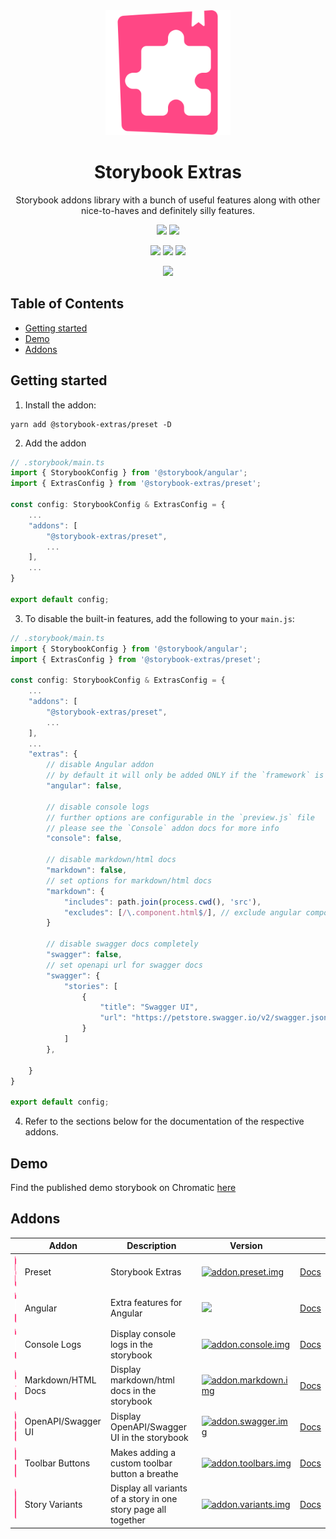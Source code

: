 <div align="center" style="align:center;">
    <img src="https://github.com/sheriffMoose/storybook-extras/blob/master/logos/extras.svg?raw=true" alt="logo" width="200" />
    <h1>Storybook Extras</h1>
    <p>Storybook addons library with a bunch of useful features along with other nice-to-haves and definitely silly features.</p>

[![][badge.release]][link.release]
[![][badge.license]][link.license]

![][badge.node]
![][badge.npm]
[![][badge.storybook]][link.npm]

[![][badge.banner]][link.npm]

</div>

<h2>Table of Contents</h2>

- [Getting started](#getting-started)
- [Demo](#demo)
- [Addons](#addons)

## Getting started

1. Install the addon:

```shell
yarn add @storybook-extras/preset -D
```

2. Add the addon

```ts
// .storybook/main.ts
import { StorybookConfig } from '@storybook/angular';
import { ExtrasConfig } from '@storybook-extras/preset';

const config: StorybookConfig & ExtrasConfig = {
    ...
    "addons": [
        "@storybook-extras/preset",
        ...
    ],
    ...
}

export default config;
```

3. To disable the built-in features, add the following to your `main.js`:

```ts
// .storybook/main.ts
import { StorybookConfig } from '@storybook/angular';
import { ExtrasConfig } from '@storybook-extras/preset';

const config: StorybookConfig & ExtrasConfig = {
    ...
    "addons": [
        "@storybook-extras/preset",
        ...
    ],
    ...
    "extras": {
        // disable Angular addon
        // by default it will only be added ONLY if the `framework` is set to `@storybook/angular`
        "angular": false,

        // disable console logs
        // further options are configurable in the `preview.js` file
        // please see the `Console` addon docs for more info
        "console": false,

        // disable markdown/html docs
        "markdown": false,
        // set options for markdown/html docs
        "markdown": {
            "includes": path.join(process.cwd(), 'src'),
            "excludes": [/\.component.html$/], // exclude angular component html files
        }

        // disable swagger docs completely
        "swagger": false,
        // set openapi url for swagger docs
        "swagger": {
            "stories": [
                {
                    "title": "Swagger UI",
                    "url": "https://petstore.swagger.io/v2/swagger.json"
                }
            ]
        },

    }
}

export default config;
```

4. Refer to the sections below for the documentation of the respective addons.

## Demo

Find the published demo storybook on Chromatic [here](https://master--63c1a45beed1a8f036a44e28.chromatic.com/)

## Addons

|                                                                                                                               | Addon              | Description                                                    | Version                                      |                               |
| ----------------------------------------------------------------------------------------------------------------------------- | ------------------ | -------------------------------------------------------------- | -------------------------------------------- | ----------------------------- |
| <img src="https://raw.githubusercontent.com/sheriffMoose/storybook-extras/master/logos/extras.svg" with="50" height="50" />   | Preset             | Storybook Extras                                               | [![addon.preset.img]][addon.preset.link]     | [Docs][addon.preset.readme]   |
| <img src="https://raw.githubusercontent.com/sheriffMoose/storybook-extras/master/logos/angular.svg" with="50" height="50" />  | Angular            | Extra features for Angular                                     | [![][addon.angular.img]][addon.angular.link] | [Docs][addon.angular.readme]  |
| <img src="https://raw.githubusercontent.com/sheriffMoose/storybook-extras/master/logos/console.svg" with="50" height="50" />  | Console Logs       | Display console logs in the storybook                          | [![addon.console.img]][addon.console.link]   | [Docs][addon.console.readme]  |
| <img src="https://raw.githubusercontent.com/sheriffMoose/storybook-extras/master/logos/markdown.svg" with="50" height="50" /> | Markdown/HTML Docs | Display markdown/html docs in the storybook                    | [![addon.markdown.img]][addon.markdown.link] | [Docs][addon.markdown.readme]   |
| <img src="https://raw.githubusercontent.com/sheriffMoose/storybook-extras/master/logos/swagger.svg" with="50" height="50" />  | OpenAPI/Swagger UI | Display OpenAPI/Swagger UI in the storybook                    | [![addon.swagger.img]][addon.swagger.link]   | [Docs][addon.swagger.readme]  |
| <img src="https://raw.githubusercontent.com/sheriffMoose/storybook-extras/master/logos/toolbars.svg" with="50" height="50" /> | Toolbar Buttons    | Makes adding a custom toolbar button a breathe                 | [![addon.toolbars.img]][addon.toolbars.link] | [Docs][addon.toolbars.readme] |
| <img src="https://raw.githubusercontent.com/sheriffMoose/storybook-extras/master/logos/variants.svg" with="50" height="50" /> | Story Variants     | Display all variants of a story in one story page all together | [![addon.variants.img]][addon.variants.link] | [Docs][addon.variants.readme] |

[addon.preset.img]: https://img.shields.io/npm/v/@storybook-extras/preset?label=&color=FF4785&style=for-the-badge
[addon.preset.link]: https://www.npmjs.com/package/@storybook-extras/preset
[addon.preset.readme]: https://github.com/sheriffMoose/storybook-extras/#readme
[addon.angular.img]: https://img.shields.io/npm/v/@storybook-extras/angular?label=&color=FF4785&style=for-the-badge
[addon.angular.link]: https://www.npmjs.com/package/@storybook-extras/angular
[addon.angular.readme]: https://github.com/sheriffMoose/storybook-extras/tree/master/packages/angular#readme
[addon.console.img]: https://img.shields.io/npm/v/@storybook-extras/console?label=&color=FF4785&style=for-the-badge
[addon.console.link]: https://www.npmjs.com/package/@storybook-extras/console
[addon.console.readme]: https://github.com/sheriffMoose/storybook-extras/tree/master/packages/console#readme
[addon.markdown.img]: https://img.shields.io/npm/v/@storybook-extras/markdown?label=&color=FF4785&style=for-the-badge
[addon.markdown.link]: https://www.npmjs.com/package/@storybook-extras/markdown
[addon.markdown.readme]: https://github.com/sheriffMoose/storybook-extras/tree/master/packages/markdown#readme
[addon.swagger.img]: https://img.shields.io/npm/v/@storybook-extras/swagger?label=&color=FF4785&style=for-the-badge
[addon.swagger.link]: https://www.npmjs.com/package/@storybook-extras/swagger
[addon.swagger.readme]: https://github.com/sheriffMoose/storybook-extras/tree/master/packages/swagger#readme
[addon.toolbars.img]: https://img.shields.io/npm/v/@storybook-extras/toolbars?label=&color=FF4785&style=for-the-badge
[addon.toolbars.link]: https://www.npmjs.com/package/@storybook-extras/toolbars
[addon.toolbars.readme]: https://github.com/sheriffMoose/storybook-extras/tree/master/packages/toolbars#readme
[addon.variants.img]: https://img.shields.io/npm/v/@storybook-extras/variants?label=&color=FF4785&style=for-the-badge
[addon.variants.link]: https://www.npmjs.com/package/@storybook-extras/variants
[addon.variants.readme]: https://github.com/sheriffMoose/storybook-extras/tree/master/packages/variants#readme
[logo]: https://github.com/sheriffMoose/storybook-extras/blob/master/logos/extras.svg?raw=true
[badge.release]: https://img.shields.io/github/actions/workflow/status/sheriffMoose/storybook-extras/release.yml?logo=github&label=release
[badge.license]: https://img.shields.io/github/license/sheriffMoose/storybook-extras?logo=github
[badge.node]: https://img.shields.io/node/v/@storybook-extras/preset?logo=node.js&logoColor=white&labelColor=339933&color=grey&label=
[badge.npm]: https://img.shields.io/npm/v/@storybook-extras/preset?logo=npm&logoColor=white&labelColor=CB3837&color=grey&label=
[badge.storybook]: https://img.shields.io/npm/dependency-version/@storybook-extras/preset/dev/storybook?logo=storybook&logoColor=white&labelColor=FF4785&color=grey&label=
[badge.banner]: https://nodei.co/npm/@storybook-extras/preset.png
[link.release]: https://github.com/sheriffMoose/storybook-extras/actions/workflows/release.yml
[link.license]: https://github.com/sheriffMoose/storybook-extras/blob/master/LICENSE
[link.npm]: https://npmjs.org/package/@storybook-extras/preset
